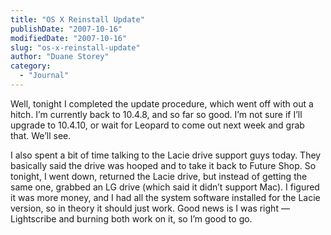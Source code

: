 ```yaml
---
title: "OS X Reinstall Update"
publishDate: "2007-10-16"
modifiedDate: "2007-10-16"
slug: "os-x-reinstall-update"
author: "Duane Storey"
category:
  - "Journal"
---
```


Well, tonight I completed the update procedure, which went off with out a hitch. I’m currently back to 10.4.8, and so far so good. I’m not sure if I’ll upgrade to 10.4.10, or wait for Leopard to come out next week and grab that. We’ll see.

I also spent a bit of time talking to the Lacie drive support guys today. They basically said the drive was hooped and to take it back to Future Shop. So tonight, I went down, returned the Lacie drive, but instead of getting the same one, grabbed an LG drive (which said it didn’t support Mac). I figured it was more money, and I had all the system software installed for the Lacie version, so in theory it should just work. Good news is I was right — Lightscribe and burning both work on it, so I’m good to go.